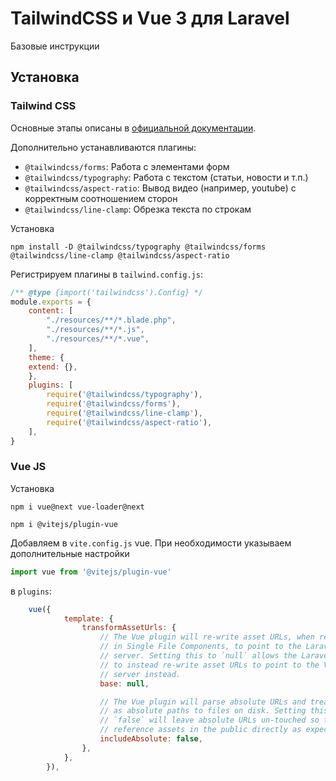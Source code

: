 # TailwindCSS и Vue 3 для Laravel
Базовые инструкции

## Установка

### Tailwind CSS
Основные этапы описаны в [официальной документации](https://tailwindcss.com/docs/guides/laravel).

Дополнительно устанавливаются плагины:
* `@tailwindcss/forms`: Работа с элементами форм
* `@tailwindcss/typography`: Работа с текстом (статьи, новости и т.п.)
* `@tailwindcss/aspect-ratio`: Вывод видео (например, youtube) с корректным соотношением сторон
* `@tailwindcss/line-clamp`: Обрезка текста по строкам

Установка

``
npm install -D @tailwindcss/typography @tailwindcss/forms @tailwindcss/line-clamp @tailwindcss/aspect-ratio
``

Регистрируем плагины в `tailwind.config.js`:

```js
/** @type {import('tailwindcss').Config} */
module.exports = {
    content: [
        "./resources/**/*.blade.php",
        "./resources/**/*.js",
        "./resources/**/*.vue",
    ],
    theme: {
    extend: {},
    },
    plugins: [
        require('@tailwindcss/typography'),
        require('@tailwindcss/forms'),
        require('@tailwindcss/line-clamp'),
        require('@tailwindcss/aspect-ratio'),
    ],
}
```

### Vue JS

Установка

```
npm i vue@next vue-loader@next

npm i @vitejs/plugin-vue
```

Добавляем в `vite.config.js` vue. При необходимости указываем дополнительные настройки

```js
import vue from '@vitejs/plugin-vue'
```

в `plugins`:

```js
    vue({
            template: {
                transformAssetUrls: {
                    // The Vue plugin will re-write asset URLs, when referenced
                    // in Single File Components, to point to the Laravel web
                    // server. Setting this to `null` allows the Laravel plugin
                    // to instead re-write asset URLs to point to the Vite
                    // server instead.
                    base: null,

                    // The Vue plugin will parse absolute URLs and treat them
                    // as absolute paths to files on disk. Setting this to
                    // `false` will leave absolute URLs un-touched so they can
                    // reference assets in the public directly as expected.
                    includeAbsolute: false,
                },
            },
        }),
```

